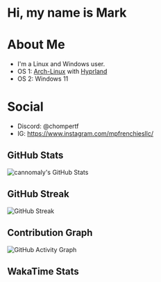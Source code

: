 # Hi, my name is Mark

# About Me
- I'm a Linux and Windows user. 
- OS 1: [Arch-Linux](https://https://archlinux.org/) with [Hyprland](https://hyprland.org/)
- OS 2: Windows 11

# Social

- Discord: @chompertf
- IG: https://www.instagram.com/mpfrenchiesllc/

## GitHub Stats
![cannomaly's GitHub Stats](https://github-readme-stats.vercel.app/api?username=cannomaly&show_icons=true&theme=dark)

## GitHub Streak
![GitHub Streak](https://github-readme-streak-stats.herokuapp.com/?user=cannomaly&theme=dark)

## Contribution Graph
![GitHub Activity Graph](https://github-readme-activity-graph.cyclic.app/graph?sername=cannomaly&bg_color=0D1117&color=ffffff&line=ffffff&point=ffffff&area=true&hide_border=true)

## WakaTime Stats
<!--START_SECTION:waka-->
<!--END_SECTION:waka-->
